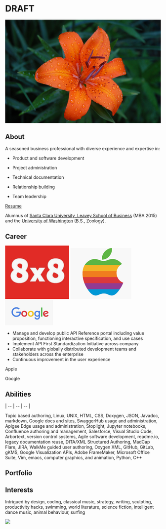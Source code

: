 # **DRAFT**

![](NLN_Tiger_Lily.jpg)
## **About**

A seasoned business professional with diverse experience and expertise in:

* Product and software development

* Project administration

* Technical documentation

* Relationship building

* Team leadership

[Resume](/master/Kurt%20Heiss%20cv.pdf) 

Alumnus of [Santa Clara University, Leavey School of Business](https://www.scu.edu/business/) (MBA 2015) and the [University of Washington](http://www.biology.washington.edu/) (B.S., Zoology).

## **Career**

![](8x8.png "title-1") ![](Apple.png "title-2")  ![](Google.png "title-2")


   </td>
   <td colspan="2" >


*   Manage and develop public API Reference portal including value proposition, functioning interactive specification, and use cases
*   Implement API First Standardization Initiative across company
*   Collaborate with globally distributed development teams and stakeholders across the enterprise
*   Continuous improvement in the user experience
   </td>

Apple

Google



## **Abilities**

| -- | -- | -- |

Topic based authoring, Linux, UNIX, HTML, CSS, Doxygen, JSON, Javadoc, markdown, Google docs and sites, SwaggerHub usage and administration, Apigee Edge usage and administration, Stoplight, Jupyter notebooks, Confluence authoring and management, Salesforce, Visual Studio Code, Arbortext, version control systems, Agile software development, readme.io, legacy documentation reuse, DITA/XML Structured Authoring, MadCap Flare, JIRA, WalkMe guided user authoring, Oxygen XML, GitHub, GitLab, gKMS, Google Visualization APIs, Adobe FrameMaker, Microsoft Office Suite, Vim, emacs, computer graphics, and animation, Python, C++

## **Portfolio**


## **Interests**

Intrigued by design, coding, classical music, strategy, writing, sculpting, productivity hacks, swimming, world literature, science fiction, intelligent dance music, animal behaviour, surfing

![](.PNG)
    

